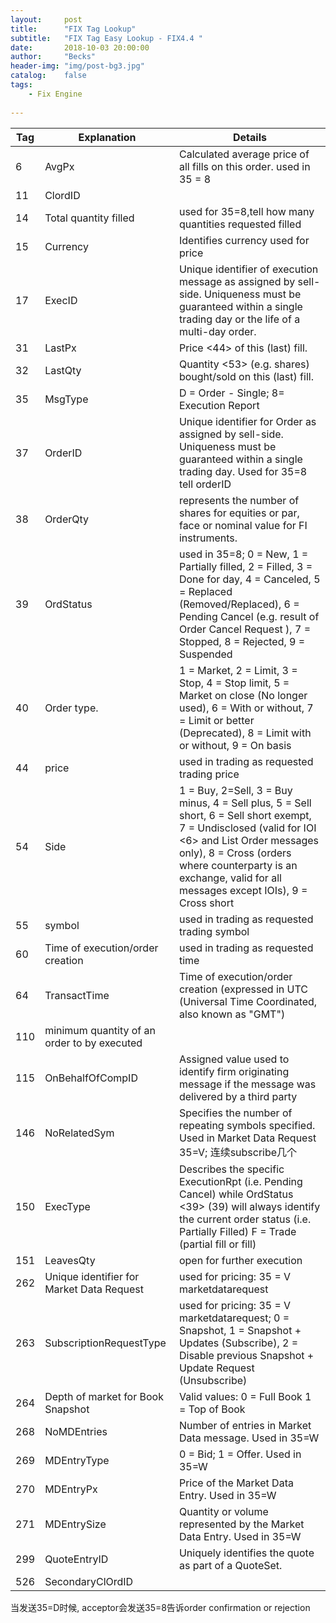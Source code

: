 ```yaml
---
layout:     post
title:      "FIX Tag Lookup"
subtitle:   "FIX Tag Easy Lookup - FIX4.4 "
date:       2018-10-03 20:00:00
author:     "Becks"
header-img: "img/post-bg3.jpg"
catalog:    false
tags:
    - Fix Engine
  
---
```


|  Tag  |  Explanation  |  Details |
| ------------ | ------------ |--------------------|
| 6 | AvgPx  | Calculated average price of all fills on this order. used in 35 = 8 |
| 11    |  ClordID | |
| 14  | Total quantity filled  | used for 35=8,tell how many quantities requested filled  |
|  15  | Currency  | Identifies currency used for price |
| 17 | ExecID    | Unique identifier of execution message as assigned by sell-side. Uniqueness must be guaranteed within a single trading day or the life of a multi-day order.  |
| 31  |  LastPx   | Price <44> of this (last) fill. | 
|  32 |  LastQty   |  Quantity <53> (e.g. shares) bought/sold on this (last) fill. |
|  35  | MsgType   | D = Order - Single;  8= Execution Report |
| 37 | OrderID  | Unique identifier for Order as assigned by sell-side. Uniqueness must be guaranteed within a single trading day.  Used for 35=8 tell orderID |
| 38  | OrderQty   |  represents the number of shares for equities or par, face or nominal value for FI instruments. |
| 39 | OrdStatus  | used in 35=8; 0 = New, 1 = Partially filled, 2 = Filled, 3 = Done for day, 4 = Canceled, 5 = Replaced (Removed/Replaced), 6 = Pending Cancel (e.g. result of Order Cancel Request <F>), 7 = Stopped, 8 = Rejected, 9 = Suspended |
|  40  |  Order type.  |1 = Market, 2 = Limit, 3 = Stop, 4 = Stop limit, 5 = Market on close (No longer used), 6 = With or without, 7 = Limit or better (Deprecated), 8 = Limit with or without, 9 = On basis |
|  44  |  price  | used in trading as requested trading price  |
| 54  | Side |  1 = Buy, 2=Sell, 3 = Buy minus, 4 = Sell plus, 5 = Sell short, 6 = Sell short exempt, 7 = Undisclosed (valid for IOI <6> and List Order messages only), 8 = Cross (orders where counterparty is an exchange, valid for all messages except IOIs), 9 = Cross short  |
|  55  |  symbol  | used in trading as requested trading symbol  |
|  60  |  Time of execution/order creation   | used in trading as requested time  |
| 64 |  TransactTime  | Time of execution/order creation (expressed in UTC (Universal Time Coordinated, also known as "GMT") |
| 110 |  minimum quantity of an order to by executed | |
| 115 | OnBehalfOfCompID | Assigned value used to identify firm originating message if the message was delivered by a third party |
 | 146  | NoRelatedSym  |  Specifies the number of repeating symbols specified. Used in Market Data Request 35=V; 连续subscribe几个 | 
| 150 |  ExecType | Describes the specific ExecutionRpt (i.e. Pending Cancel) while OrdStatus <39> (39) will always identify the current order status (i.e. Partially Filled) F = Trade (partial fill or fill) |
| 151 |  LeavesQty | open for further execution |
| 262 | Unique identifier for Market Data Request | used for pricing: 35 = V marketdatarequest |
| 263 | SubscriptionRequestType | used for pricing: 35 = V marketdatarequest; 0 = Snapshot, 1 = Snapshot + Updates (Subscribe), 2 = Disable previous Snapshot + Update Request (Unsubscribe) |
| 264 |  Depth of market for Book Snapshot  | Valid values: 0 = Full Book 1 = Top of Book   |
| 268 |  NoMDEntries   | Number of entries in Market Data message. Used in 35=W   |
| 269 | MDEntryType | 0 = Bid; 1 = Offer. Used in 35=W |
| 270 | MDEntryPx | Price of the Market Data Entry. Used in 35=W |
| 271 | MDEntrySize | Quantity or volume represented by the Market Data Entry. Used in 35=W |
| 299 |  QuoteEntryID  | Uniquely identifies the quote as part of a QuoteSet. |
| 526 | SecondaryClOrdID | |

当发送35=D时候, acceptor会发送35=8告诉order confirmation or rejection
